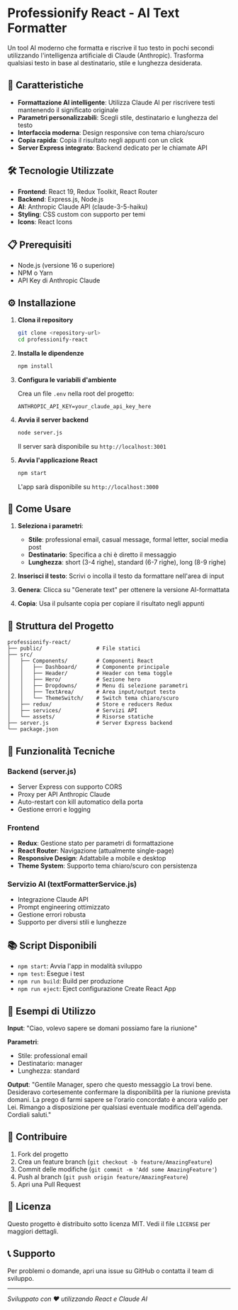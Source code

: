 # Professionify React - AI Text Formatter

Un tool AI moderno che formatta e riscrive il tuo testo in pochi secondi utilizzando l'intelligenza artificiale di Claude (Anthropic). Trasforma qualsiasi testo in base al destinatario, stile e lunghezza desiderata.

## 🚀 Caratteristiche

- **Formattazione AI intelligente**: Utilizza Claude AI per riscrivere testi mantenendo il significato originale
- **Parametri personalizzabili**: Scegli stile, destinatario e lunghezza del testo
- **Interfaccia moderna**: Design responsive con tema chiaro/scuro
- **Copia rapida**: Copia il risultato negli appunti con un click
- **Server Express integrato**: Backend dedicato per le chiamate API

## 🛠️ Tecnologie Utilizzate

- **Frontend**: React 19, Redux Toolkit, React Router
- **Backend**: Express.js, Node.js
- **AI**: Anthropic Claude API (claude-3-5-haiku)
- **Styling**: CSS custom con supporto per temi
- **Icons**: React Icons

## 📋 Prerequisiti

- Node.js (versione 16 o superiore)
- NPM o Yarn
- API Key di Anthropic Claude

## ⚙️ Installazione

1. **Clona il repository**
   ```bash
   git clone <repository-url>
   cd professionify-react
   ```

2. **Installa le dipendenze**
   ```bash
   npm install
   ```

3. **Configura le variabili d'ambiente**
   
   Crea un file `.env` nella root del progetto:
   ```env
   ANTHROPIC_API_KEY=your_claude_api_key_here
   ```

4. **Avvia il server backend**
   ```bash
   node server.js
   ```
   Il server sarà disponibile su `http://localhost:3001`

5. **Avvia l'applicazione React**
   ```bash
   npm start
   ```
   L'app sarà disponibile su `http://localhost:3000`

## 🎯 Come Usare

1. **Seleziona i parametri**:
   - **Stile**: professional email, casual message, formal letter, social media post
   - **Destinatario**: Specifica a chi è diretto il messaggio
   - **Lunghezza**: short (3-4 righe), standard (6-7 righe), long (8-9 righe)

2. **Inserisci il testo**: Scrivi o incolla il testo da formattare nell'area di input

3. **Genera**: Clicca su "Generate text" per ottenere la versione AI-formattata

4. **Copia**: Usa il pulsante copia per copiare il risultato negli appunti

## 📁 Struttura del Progetto

```
professionify-react/
├── public/                 # File statici
├── src/
│   ├── Components/         # Componenti React
│   │   ├── Dashboard/      # Componente principale
│   │   ├── Header/         # Header con tema toggle
│   │   ├── Hero/           # Sezione hero
│   │   ├── Dropdowns/      # Menu di selezione parametri
│   │   ├── TextArea/       # Area input/output testo
│   │   └── ThemeSwitch/    # Switch tema chiaro/scuro
│   ├── redux/              # Store e reducers Redux
│   ├── services/           # Servizi API
│   └── assets/             # Risorse statiche
├── server.js               # Server Express backend
└── package.json
```

## 🔧 Funzionalità Tecniche

### Backend (server.js)
- Server Express con supporto CORS
- Proxy per API Anthropic Claude
- Auto-restart con kill automatico della porta
- Gestione errori e logging

### Frontend
- **Redux**: Gestione stato per parametri di formattazione
- **React Router**: Navigazione (attualmente single-page)
- **Responsive Design**: Adattabile a mobile e desktop
- **Theme System**: Supporto tema chiaro/scuro con persistenza

### Servizio AI (textFormatterService.js)
- Integrazione Claude API
- Prompt engineering ottimizzato
- Gestione errori robusta
- Supporto per diversi stili e lunghezze

## 📚 Script Disponibili

- `npm start`: Avvia l'app in modalità sviluppo
- `npm test`: Esegue i test
- `npm run build`: Build per produzione
- `npm run eject`: Eject configurazione Create React App

## 🌟 Esempi di Utilizzo

**Input**: "Ciao, volevo sapere se domani possiamo fare la riunione"

**Parametri**: 
- Stile: professional email
- Destinatario: manager
- Lunghezza: standard

**Output**: "Gentile Manager, spero che questo messaggio La trovi bene. Desideravo cortesemente confermare la disponibilità per la riunione prevista domani. La prego di farmi sapere se l'orario concordato è ancora valido per Lei. Rimango a disposizione per qualsiasi eventuale modifica dell'agenda. Cordiali saluti."

## 🤝 Contribuire

1. Fork del progetto
2. Crea un feature branch (`git checkout -b feature/AmazingFeature`)
3. Commit delle modifiche (`git commit -m 'Add some AmazingFeature'`)
4. Push al branch (`git push origin feature/AmazingFeature`)
5. Apri una Pull Request

## 📄 Licenza

Questo progetto è distribuito sotto licenza MIT. Vedi il file `LICENSE` per maggiori dettagli.

## 📞 Supporto

Per problemi o domande, apri una issue su GitHub o contatta il team di sviluppo.

---

*Sviluppato con ❤️ utilizzando React e Claude AI*
